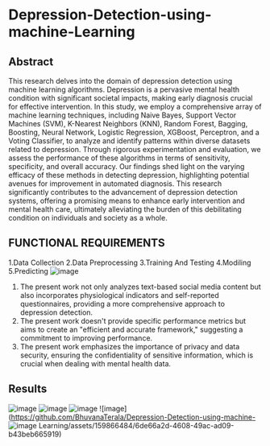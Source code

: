 # Depression-Detection-using-machine-Learning
## Abstract
This research delves into the domain of depression detection using machine learning algorithms. Depression is a pervasive mental health condition with significant societal impacts, making early diagnosis crucial for effective intervention. In this study, we employ a comprehensive array of machine learning techniques, including Naive Bayes, Support Vector Machines (SVM), K-Nearest Neighbors (KNN), Random Forest, Bagging, Boosting, Neural Network, Logistic Regression, XGBoost, Perceptron, and a Voting Classifier, to analyze and identify patterns within diverse datasets related to depression.
Through rigorous experimentation and evaluation, we assess the performance of these algorithms in terms of sensitivity, specificity, and overall accuracy. Our findings shed light on the varying efficacy of these methods in detecting depression, highlighting potential avenues for improvement in automated diagnosis. This research significantly contributes to the advancement of depression detection systems, offering a promising means to enhance early intervention and mental health care, ultimately alleviating the burden of this debilitating condition on individuals and society as a whole.
## FUNCTIONAL REQUIREMENTS
1.Data Collection
2.Data Preprocessing
3.Training And Testing
4.Modiling 
5.Predicting
![image](https://github.com/BhuvanaTerala/Depression-Detection-using-machine-Learning/assets/159866484/985b09f0-2a0f-433f-9d86-adb63222564c)
1.	The present work not only analyzes text-based social media content but also incorporates physiological indicators and self-reported questionnaires, providing a more comprehensive approach to depression detection.
2.	The present work doesn't provide specific performance metrics but aims to create an "efficient and accurate framework," suggesting a commitment to improving performance.
3.	The present work emphasizes the importance of privacy and data security, ensuring the confidentiality of sensitive information, which is crucial when dealing with mental health data.

## Results
![image](https://github.com/BhuvanaTerala/Depression-Detection-using-machine-Learning/assets/159866484/c1917aca-fa55-4029-9686-b33e8f730a5b)
![image](https://github.com/BhuvanaTerala/Depression-Detection-using-machine-Learning/assets/159866484/d96f7bd3-45b0-4e8a-b425-ca716383b998)
![image](https://github.com/BhuvanaTerala/Depression-Detection-using-machine-Learning/assets/159866484/3727d0c2-41c2-4016-84da-fb1ec89b83d8)
![image](https://github.com/BhuvanaTerala/Depression-Detection-using-machine-
![image](https://github.com/BhuvanaTerala/Depression-Detection-using-machine-Learning/assets/159866484/4f47ad51-31c4-4739-aaa2-a23ac7b039e6)
Learning/assets/159866484/6de66a2d-4608-49ac-ad09-b43beb665919)

